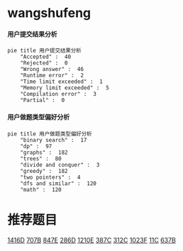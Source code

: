 # wangshufeng

<!-- tabs:start -->



#### **用户提交结果分析**

```mermaid
pie title 用户提交结果分析
    "Accepted" :  40
    "Rejected" :  0
    "Wrong answer" :  46
    "Runtime error" :  2
    "Time limit exceeded" :  1
    "Memory limit exceeded" :  5
    "Compilation error" :  3
    "Partial" :  0
```

#### **用户做题类型偏好分析**

```mermaid
pie title 用户做题类型偏好分析
    "binary search" :  17
    "dp" :  97
    "graphs" :  182
    "trees" :  80
    "divide and conquer" :  3
    "greedy" :  182
    "two pointers" :  4
    "dfs and similar" :  120
    "math" :  120
```



<!-- tabs:end -->
# 推荐题目
[1416D](https://codeforces.com/contest/1416/problem/D)
[707B](https://codeforces.com/contest/707/problem/B)
[847E](https://codeforces.com/contest/847/problem/E)
[286D](https://codeforces.com/contest/286/problem/D)
[1210E](https://codeforces.com/contest/1210/problem/E)
[387C](https://codeforces.com/contest/387/problem/C)
[312C](https://codeforces.com/contest/312/problem/C)
[1023F](https://codeforces.com/contest/1023/problem/F)
[11C](https://codeforces.com/contest/11/problem/C)
[637B](https://codeforces.com/contest/637/problem/B)

